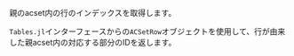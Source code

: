 親のacset内の行のインデックスを取得します。

`Tables.jl`インターフェースからの`ACSetRow`オブジェクトを使用して、行が由来した親acset内の対応する部分のIDを返します。

